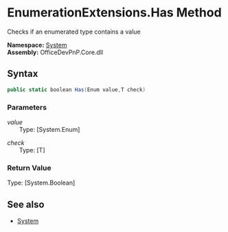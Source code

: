 # EnumerationExtensions.Has Method  
Checks if an enumerated type contains a value  

**Namespace:** [System](System.md)  
**Assembly:** OfficeDevPnP.Core.dll  
## Syntax
```C#
public static boolean Has(Enum value,T check)
```
### Parameters
*value*  
&emsp;&emsp;Type: [System.Enum] 
&emsp;&emsp;  
  
*check*  
&emsp;&emsp;Type: [T] 
&emsp;&emsp;  
  
### Return Value
Type: [System.Boolean]  

## See also
- [System](System.md)
